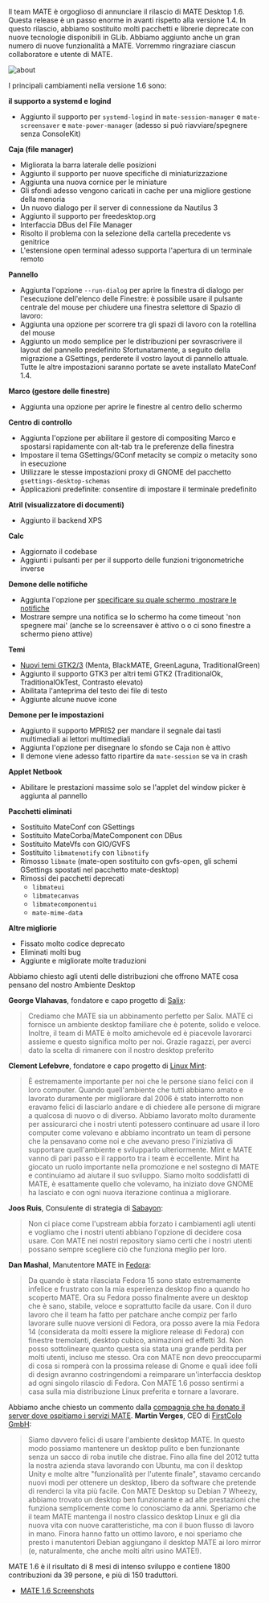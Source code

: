 <!--
.. link:
.. description:
.. tags: Releases,Salix,Linux Mint,Sabayon,Fedora
.. date: 2013-04-02 19:23:50
.. title: Rilasciato MATE 1.6
.. slug: 2013-04-02-mate-1-6-released
.. author: Stefano Karapetsas
-->

Il team MATE è orgoglioso di annunciare il rilascio di MATE Desktop 1.6. Questa release è un passo enorme in avanti rispetto alla versione 1.4. In questo rilascio, abbiamo sostituito
molti pacchetti e librerie deprecate con nuove tecnologie disponibili in
GLib. Abbiamo aggiunto anche un gran numero di nuove funzionalità a MATE. Vorremmo ringraziare
ciascun collaboratore e utente di MATE.

![about](/assets/img/blog/about-mate-1.6.png)

I principali cambiamenti nella versione 1.6 sono:

**il supporto a systemd e logind**

  * Aggiunto il supporto per `systemd-logind` in `mate-session-manager` e `mate-screensaver`
  e `mate-power-manager` (adesso si può riavviare/spegnere senza ConsoleKit)

**Caja (file manager)**

  * Migliorata la barra laterale delle posizioni
  * Aggiunto il supporto per nuove specifiche di miniaturizzazione
  * Aggiunta una nuova cornice per le miniature
  * Gli sfondi adesso vengono caricati in cache per una migliore gestione della menoria
  * Un nuovo dialogo per il server di connessione da Nautilus 3
  * Aggiunto il supporto per freedesktop.org
  * Interfaccia DBus del File Manager
  * Risolto il problema con la selezione della cartella precedente vs genitrice
  * L'estensione open terminal adesso supporta l'apertura di un terminale remoto 

**Pannello**

  * Aggiunta l'opzione `--run-dialog` per aprire la finestra di  dialogo per l'esecuzione dell'elenco delle Finestre: è possibile
  usare il pulsante centrale del mouse per chiudere una finestra selettore di Spazio di lavoro:
  * Aggiunta una opzione per scorrere tra gli spazi di lavoro con la rotellina del mouse
  * Aggiunto un modo semplice per le distribuzioni per sovrascrivere il layout del pannello predefinito
  Sfortunatamente, a seguito della migrazione a GSettings, perderete il vostro layout di pannello attuale.
  Tutte le altre impostazioni saranno portate se avete installato MateConf 1.4.

**Marco (gestore delle finestre)**

  * Aggiunta una opzione per aprire le finestre al centro dello schermo

**Centro di controllo**

  * Aggiunta l'opzione per abilitare il gestore di compositing Marco e spostarsi rapidamente con alt-tab tra le preferenze della finestra
  * Impostare il tema GSettings/GConf metacity se compiz o metacity sono in esecuzione
  * Utilizzare le stesse impostazioni proxy di GNOME del pacchetto `gsettings-desktop-schemas`
  * Applicazioni predefinite: consentire di impostare il terminale predefinito

**Atril (visualizzatore di documenti)**

  * Aggiunto il backend XPS

**Calc**

  * Aggiornato il codebase
  * Aggiunti i pulsanti per per il supporto delle funzioni trigonometriche inverse

**Demone delle notifiche**

  * Aggiunta l'opzione per [specificare su quale schermo ,mostrare le notifiche](/blog/2013-01-20-changes-to-mate-notification-daemon/)
  * Mostrare sempre una notifica se lo schermo ha come timeout 'non spegnere mai' (anche se lo screensaver è attivo o o ci sono finestre a schermo pieno attive)

**Temi**

  * [Nuovi temi GTK2/3](/blog/2013-03-26-new-themes/) (Menta, BlackMATE, GreenLaguna, TraditionalGreen)
  * Aggiunto il supporto GTK3 per altri temi GTK2 (TraditionalOk, TraditionalOkTest, Contrasto elevato) 
  * Abilitata l'anteprima del testo dei file di testo
  * Aggiunte alcune nuove icone

**Demone per le impostazioni**

  * Aggiunto il supporto MPRIS2 per mandare il segnale dai tasti multimediali ai lettori multimediali
  * Aggiunta l'opzione per disegnare lo sfondo se Caja non è attivo
  * Il demone viene adesso fatto ripartire da `mate-session` se va in crash

**Applet Netbook**

  * Abilitare le prestazioni massime solo se l'applet del window picker è aggiunta al pannello

**Pacchetti eliminati**

  * Sostituito MateConf con GSettings
  * Sostituito MateCorba/MateComponent con DBus
  * Sostituito MateVfs con GIO/GVFS
  * Sostituito `libmatenotify` con `libnotify`
  * Rimosso `libmate` (mate-open sostituito con gvfs-open, gli schemi GSettings spostati nel pacchetto mate-desktop)
  * Rimossi dei pacchetti deprecati
    * `libmateui`
    * `libmatecanvas`
    * `libmatecomponentui`
    * `mate-mime-data`

**Altre migliorie**

  * Fissato molto codice deprecato
  * Eliminati molti bug
  * Aggiunte e migliorate molte traduzioni

Abbiamo chiesto agli utenti delle distribuzioni che offrono MATE cosa pensano del
nostro Ambiente Desktop

**George Vlahavas**, fondatore e capo progetto di [Salix](https://www.salixos.org/):

> Crediamo che MATE sia un abbinamento perfetto per Salix. MATE ci fornisce un ambiente desktop familiare
che è potente, solido e veloce. Inoltre, il team di MATE è
molto amichevole ed è piacevole lavorarci assieme e questo significa molto per noi. Grazie ragazzi, per
averci dato la scelta di rimanere con il nostro desktop preferito

**Clement Lefebvre**, fondatore e capo progetto di [Linux Mint](https://www.linuxmint.com/):

> È estremamente importante per noi che le persone siano felici con il loro computer. Quando quell'ambiente
che tutti abbiamo amato e lavorato duramente per migliorare dal 2006 è stato
interrotto non eravamo felici di lasciarlo andare e di chiedere alle persone di migrare a
qualcosa di nuovo o di diverso. Abbiamo lavorato molto duramente per assicurarci che i nostri
utenti potessero continuare ad usare il loro computer come volevano e abbiamo incontrato un
team di persone che la pensavano come noi e che avevano preso l'iniziativa di supportare quell'ambiente
e  svilupparlo ulteriormente. Mint e MATE vanno di pari passo e
il rapporto tra i team è eccellente. Mint ha giocato un ruolo importante
nella promozione e nel sostegno di MATE e continuiamo ad aiutare il suo
sviluppo. Siamo molto soddisfatti di MATE, è esattamente quello che volevamo,
ha iniziato dove GNOME ha lasciato e con ogni nuova iterazione continua a migliorare.

**Joos Ruis**, Consulente di strategia di  [Sabayon](https://www.sabayon.org/):

> Non ci piace come l'upstream abbia forzato i cambiamenti agli utenti e vogliamo che i nostri utenti abbiano
l'opzione di decidere cosa usare. Con MATE nei nostri repository siamo certi
che i nostri utenti possano sempre scegliere ciò che funziona meglio per loro.

**Dan Mashal**, Manutentore MATE in [Fedora](https://fedoraproject.org/): 

> Da quando è stata rilasciata Fedora 15 sono stato estremamente infelice e
frustrato con la mia esperienza desktop fino a quando ho scoperto MATE. Ora su Fedora
posso finalmente avere un desktop che è sano, stabile, veloce e soprattutto facile
da usare. Con il duro lavoro che il team ha fatto per patchare anche compiz per farlo lavorare sulle
nuove versioni di Fedora, ora posso avere la mia Fedora 14 (considerata da molti
essere la migliore release di Fedora) con finestre tremolanti, desktop
cubico, animazioni ed effetti 3d. Non posso sottolineare quanto questa sia stata una grande perdita per molti utenti, incluso
me stesso. Ora con MATE non devo preoccuparmi di cosa si romperà con
la prossima release di Gnome e quali idee folli di design avranno
costringendomi a reimparare un'interfaccia desktop ad ogni singolo rilascio di Fedora.
Con MATE 1.6 posso sentirmi a casa sulla mia distribuzione Linux preferita
e tornare a lavorare.

Abbiamo anche chiesto un commento dalla
[compagnia che ha donato il server dove ospitiamo i servizi MATE](/blog/2012-12-27-thank-you-first-colo/). **Martin Verges**, CEO di [FirstColo GmbH](https://www.first-colo.net/en/):

> Siamo davvero felici di usare l'ambiente desktop MATE. In questo modo possiamo mantenere un desktop pulito
e ben funzionante senza un sacco di roba inutile che distrae. Fino alla fine del
2012 tutta la nostra azienda stava lavorando con Ubuntu, ma con il desktop Unity
e molte altre "funzionalità per l'utente finale", stavamo cercando nuovi modi per ottenere un
desktop, libero da software che pretende di renderci la vita più facile. Con MATE
Desktop su Debian 7 Wheezy, abbiamo trovato un desktop ben funzionante e ad alte prestazioni
che funziona semplicemente come lo conosciamo da anni. Speriamo che il team MATE mantenga
il nostro classico desktop Linux e gli dia nuova vita con nuove caratteristiche, ma
con il buon flusso di lavoro in mano. Finora hanno fatto un ottimo lavoro, e noi
speriamo che presto i manutentori Debian aggiungano il desktop MATE ai loro
mirror (e, naturalmente, che anche molti altri usino MATE!).

MATE 1.6 è il risultato di 8 mesi di intenso sviluppo e contiene 1800
contribuzioni da 39 persone, e più di 150 traduttori. 

  * [MATE 1.6 Screenshots](/gallery/1.6/)
